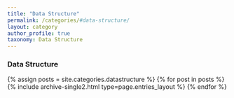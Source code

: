 ```yaml
---
title: "Data Structure"
permalink: /categories/#data-structure/
layout: category
author_profile: true
taxonomy: Data Structure
---
```


### Data Structure

{% assign posts = site.categories.datastructure %}
{% for post in posts %} {% include archive-single2.html type=page.entries_layout %} {% endfor %}